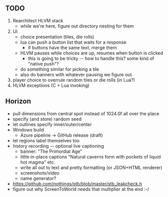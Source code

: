 ## TODO
1. Rearchitect HLVM stack
    - while we're here, figure out directory nesting for them
2. UI
    - choice presentation (tiles, die rolls)
    - lua can push a button list that waits for a response
        - if buttons have the same text, merge them
    - HLVM pauses while choices are up, resumes when button is clicked
        - this is going to be tricky -- how to handle this? some kind of "native push"? 
    - do something similar for picking a tile
    - also do banners with whatever pausing we figure out
3. player choice to overrule random tiles or die rolls (in Lua?)
4. HLVM exceptions (C + Lua invoking)

## Horizon
* pull dimensions from central spot instead of 1024.0f all over the place
* specify (and store) random seed
* let outlines specify inner/outer/center
* Windows build
    - Azure pipeline -> GitHub release (draft)
* let regions label themselves too
* history recording -- optional live captioning
    - banner: "The Primordial Age"
    - little in-place captions "Natural caverns form with pockets of liquid hot magma" etc.
    - write all out to text and pretty formatting (or JSON+HTML renderer)
    - screenshots/video
    - name generator?
* https://github.com/nothings/stb/blob/master/stb_leakcheck.h
* figure out why ScreenToWorld needs that multiplier at the end :-/ 
